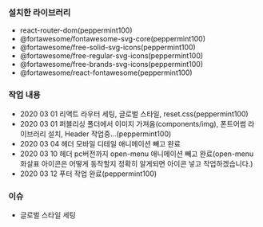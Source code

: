 ### 설치한 라이브러리

- react-router-dom(peppermint100)
- @fortawesome/fontawesome-svg-core(peppermint100)
- @fortawesome/free-solid-svg-icons(peppermint100)
- @fortawesome/free-regular-svg-icons(peppermint100)
- @fortawesome/free-brands-svg-icons(peppermint100)
- @fortawesome/react-fontawesome(peppermint100)

### 작업 내용

- 2020 03 01 리액트 라우터 세팅, 글로벌 스타일, reset.css(peppermint100)
- 2020 03 01 퍼블리싱 폴더에서 이미지 가져옴(components/img), 폰트어썸 라이브러리 설치, Header 작업중...(peppermint100)
- 2020 03 04 헤더 모바일 디테일 애니메이션 빼고 완료
- 2020 03 10 헤더 pc버전까지 open-menu 애니메이션 빼고 완료(open-menu 화살표 아이콘은 어떻게 동작할지 정확히 알게되면 아이콘 넣고 작업하겠습니다.)
- 2020 03 12 푸터 작업 완료(peppermint100)

### 이슈

- 글로벌 스타일 세팅
